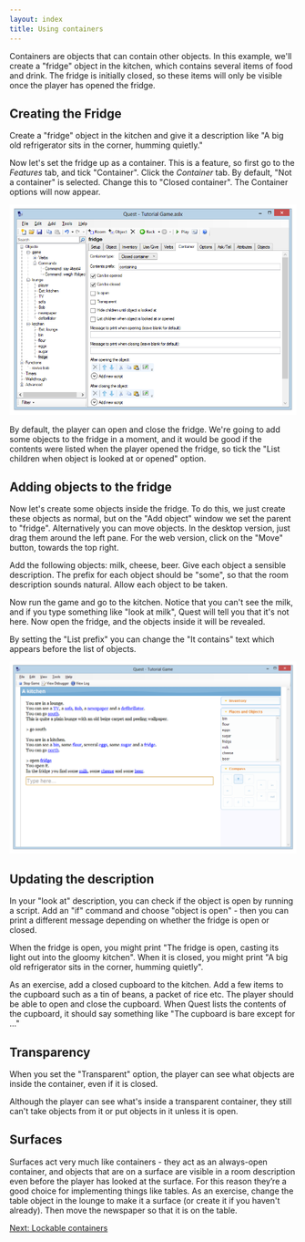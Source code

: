 ```yaml
---
layout: index
title: Using containers
---
```


Containers are objects that can contain other objects. In this example, we'll create a "fridge" object in the kitchen, which contains several items of food and drink. The fridge is initially closed, so these items will only be visible once the player has opened the fridge.

Creating the Fridge
-------------------

Create a "fridge" object in the kitchen and give it a description like "A big old refrigerator sits in the corner, humming quietly."

Now let's set the fridge up as a container. This is a feature, so first go to the _Features_ tab, and tick "Container". Click the _Container_ tab. By default, "Not a container" is selected. Change this to "Closed container". The Container options will now appear.

![](Container.png "Container.png")

By default, the player can open and close the fridge. We're going to add some objects to the fridge in a moment, and it would be good if the contents were listed when the player opened the fridge, so tick the "List children when object is looked at or opened" option.

Adding objects to the fridge
----------------------------

Now let's create some objects inside the fridge. To do this, we just create these objects as normal, but on the "Add object" window we set the parent to "fridge". Alternatively you can move objects. In the desktop version, just drag them around the left pane. For the web version, click on the "Move" button, towards the top right.

Add the following objects: milk, cheese, beer. Give each object a sensible description. The prefix for each object should be "some", so that the room description sounds natural. Allow each object to be taken.

Now run the game and go to the kitchen. Notice that you can't see the milk, and if you type something like "look at milk", Quest will tell you that it's not here. Now open the fridge, and the objects inside it will be revealed.

By setting the "List prefix" you can change the "It contains" text which appears before the list of objects.

![](Containerfridge.png "Containerfridge.png")

Updating the description
------------------------

In your "look at" description, you can check if the object is open by running a script. Add an "if" command and choose "object is open" - then you can print a different message depending on whether the fridge is open or closed.

When the fridge is open, you might print "The fridge is open, casting its light out into the gloomy kitchen". When it is closed, you might print "A big old refrigerator sits in the corner, humming quietly".

As an exercise, add a closed cupboard to the kitchen. Add a few items to the cupboard such as a tin of beans, a packet of rice etc. The player should be able to open and close the cupboard. When Quest lists the contents of the cupboard, it should say something like "The cupboard is bare except for ..."

Transparency
------------

When you set the "Transparent" option, the player can see what objects are inside the container, even if it is closed.

Although the player can see what's inside a transparent container, they still can't take objects from it or put objects in it unless it is open.

Surfaces
--------

Surfaces act very much like containers - they act as an always-open container, and objects that are on a surface are visible in a room description even before the player has looked at the surface. For this reason they’re a good choice for implementing things like tables. As an exercise, change the table object in the lounge to make it a surface (or create it if you haven't already). Then move the newspaper so that it is on the table.

[Next: Lockable containers](using_lockable_containers.html)
